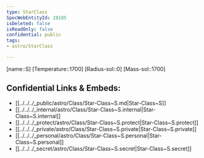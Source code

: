 ```yaml
---
type: StarClass
SpocWebEntityId: 28185
isDeleted: false
isReadOnly: false
confidential: public
tags:
- astro/StarClass

---
```

[name::S]
[Temperature::1700]
[Radius-sol::0]
[Mass-sol::1700]




## Confidential Links & Embeds: 
- [[../../../_public/astro/Class/Star-Class~S.md|Star-Class~S]] 
- [[../../../_internal/astro/Class/Star-Class~S.internal|Star-Class~S.internal]] 
- [[../../../_protect/astro/Class/Star-Class~S.protect|Star-Class~S.protect]] 
- [[../../../_private/astro/Class/Star-Class~S.private|Star-Class~S.private]] 
- [[../../../_personal/astro/Class/Star-Class~S.personal|Star-Class~S.personal]] 
- [[../../../_secret/astro/Class/Star-Class~S.secret|Star-Class~S.secret]]

